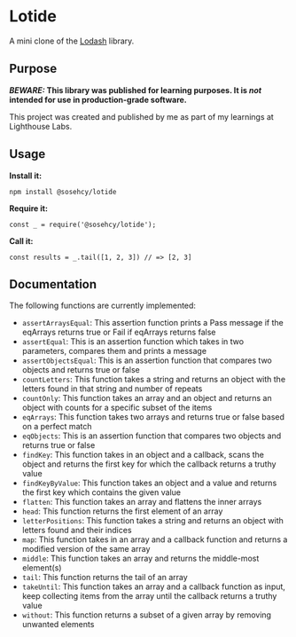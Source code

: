 # Lotide

A mini clone of the [Lodash](https://lodash.com) library.

## Purpose

**_BEWARE:_ This library was published for learning purposes. It is _not_ intended for use in production-grade software.**

This project was created and published by me as part of my learnings at Lighthouse Labs.

## Usage

**Install it:**

`npm install @sosehcy/lotide`

**Require it:**

`const _ = require('@sosehcy/lotide');`

**Call it:**

`const results = _.tail([1, 2, 3]) // => [2, 3]`

## Documentation

The following functions are currently implemented:

- `assertArraysEqual`: This assertion function prints a Pass message if the eqArrays returns true or Fail if eqArrays returns false
- `assertEqual`: This is an assertion function which takes in two parameters, compares them and prints a message  
- `assertObjectsEqual`: This is an assertion function that compares two objects and returns true or false
- `countLetters`: This function takes a string and returns an object with the letters found in that string and number of repeats
- `countOnly`: This function takes an array and an object and returns an object with counts for a specific subset of the items
- `eqArrays`: This function takes two arrays and returns true or false based on a perfect match
- `eqObjects`: This is an assertion function that compares two objects and returns true or false
- `findKey`: This function takes in an object and a callback, scans the object and returns the first key for which the callback returns a truthy value
- `findKeyByValue`: This function takes an object and a value and returns the first key which contains the given value
- `flatten`: This function takes an array and flattens the inner arrays
- `head`: This function returns the first element of an array
- `letterPositions`: This function takes a string and returns an object with letters found and their indices
- `map`: This function takes in an array and a callback function and returns a modified version of the same array
- `middle`: This function takes an array and returns the middle-most element(s)
- `tail`: This function returns the tail of an array
- `takeUntil`: This function takes an array and a callback function as input, keep collecting items from the array until the callback returns a truthy value
- `without`: This function returns a subset of a given array by removing unwanted elements